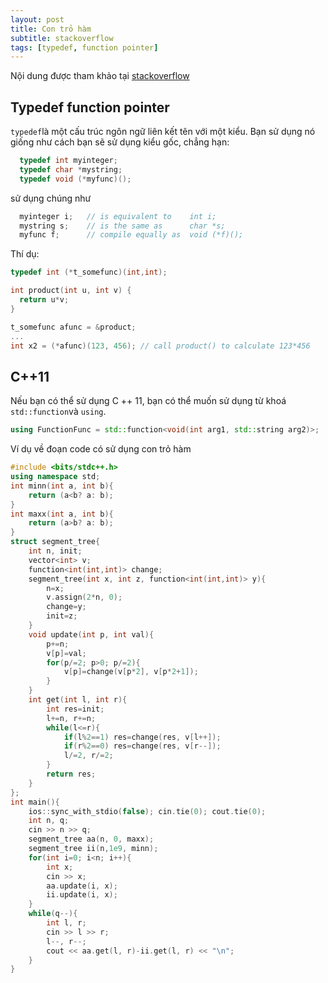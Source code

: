 ```yaml
---
layout: post
title: Con trỏ hàm
subtitle: stackoverflow
tags: [typedef, function pointer]
---
```

Nội dung được tham khảo tại [stackoverflow](https://stackoverflow.com/questions/4295432/typedef-function-pointer)

## Typedef function pointer

`typedef`là một cấu trúc ngôn ngữ liên kết tên với một kiểu.
Bạn sử dụng nó giống như cách bạn sẽ sử dụng kiểu gốc, chẳng hạn:
```cpp
  typedef int myinteger;
  typedef char *mystring;
  typedef void (*myfunc)();
```
sử dụng chúng như

```cpp
  myinteger i;   // is equivalent to    int i;
  mystring s;    // is the same as      char *s;
  myfunc f;      // compile equally as  void (*f)();
```
Thí dụ:
```cpp
typedef int (*t_somefunc)(int,int);

int product(int u, int v) {
  return u*v;
}

t_somefunc afunc = &product;
...
int x2 = (*afunc)(123, 456); // call product() to calculate 123*456
```
## C++11

Nếu bạn có thể sử dụng C ++ 11, bạn có thể muốn sử dụng từ khoá `std::function`và `using`.
```cpp
using FunctionFunc = std::function<void(int arg1, std::string arg2)>;
```

Ví dụ về đoạn code có sử dụng con trỏ hàm
```cpp
#include <bits/stdc++.h>
using namespace std;
int minn(int a, int b){
	return (a<b? a: b);
}
int maxx(int a, int b){
	return (a>b? a: b);
}
struct segment_tree{
	int n, init;
	vector<int> v;
	function<int(int,int)> change;
	segment_tree(int x, int z, function<int(int,int)> y){
		n=x;
		v.assign(2*n, 0);
		change=y;
		init=z;
	}
	void update(int p, int val){
		p+=n;
		v[p]=val;
		for(p/=2; p>0; p/=2){
			v[p]=change(v[p*2], v[p*2+1]);
		}
	}
	int get(int l, int r){
		int res=init;
		l+=n, r+=n;
		while(l<=r){
			if(l%2==1) res=change(res, v[l++]);
			if(r%2==0) res=change(res, v[r--]);
			l/=2, r/=2;
		}
		return res;
	}
};
int main(){
	ios::sync_with_stdio(false); cin.tie(0); cout.tie(0);
	int n, q;
	cin >> n >> q;
	segment_tree aa(n, 0, maxx);
	segment_tree ii(n,1e9, minn);
	for(int i=0; i<n; i++){
		int x;
		cin >> x;
		aa.update(i, x);
		ii.update(i, x);
	}
	while(q--){
		int l, r;
		cin >> l >> r;
		l--, r--;
		cout << aa.get(l, r)-ii.get(l, r) << "\n";
	}
}
```
